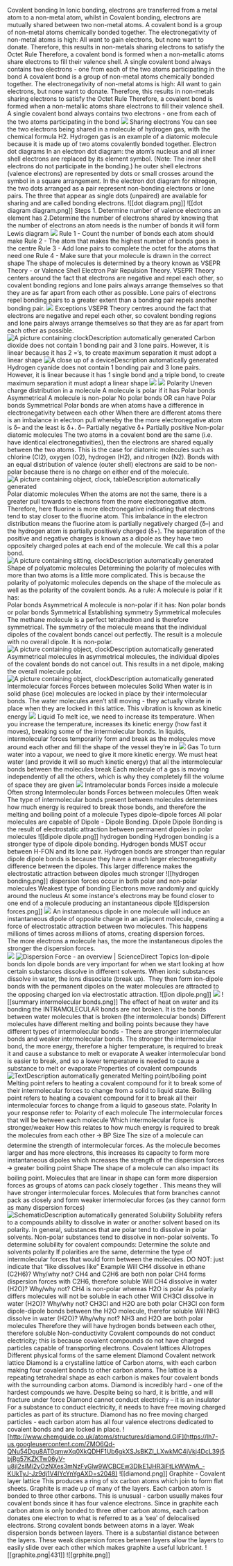 Covalent bonding
	In Ionic bonding, electrons are transferred from a metal atom to a non-metal atom, whilst in Covalent bonding, electrons are mutually shared between two non-metal atoms.
	A covalent bond is a group of non-metal atoms chemically bonded together. 
	 The electronegativity of non-metal atoms is high: All want to gain electrons, but none want to donate. Therefore, this results in non-metals sharing electrons to satisfy the Octet Rule
	Therefore, a covalent bond is formed when a non-metallic atoms share electrons to fill their valence shell.
	A single covalent bond always contains two electrons - one from each of the two atoms participating in the bond 
	A covalent bond is a group of non-metal atoms chemically bonded together.
	The electronegativity of non-metal atoms is high: All want to gain electrons, but none want to donate. Therefore, this results in non-metals sharing electrons to satisfy the Octet Rule Therefore, a covalent bond is formed when a non-metallic atoms share electrons to fill their valence shell.
	A single covalent bond always contains two electrons - one from each of the two atoms participating in the bond
	![](https://lh7-us.googleusercontent.com/sCQozuACh1o8kHkvjZCuuSqPz9c_7Q1gwB9kqPG16ylFkkKHqMBNzLmJDZ5ygiCesMy4giOVKECIZUesJ9MJ9KN2oHG2mJkMPfl4iBBv8I3byA8wSTs-QEuFYIqDPxAcbLNh3Bs3wL7Uo2rePIGXf6wVBZwDyU88=s2048)
	Sharing electrons
		You can see the two electrons being shared in a molecule of hydrogen gas, with the chemical formula H2.
			Hydrogen gas is an example of a diatomic molecule because it is made up of two atoms covalently bonded together.
	Electron dot diagrams
		In an electron dot diagram: 
			the atom’s nucleus and all inner shell electrons are replaced by its element symbol. (Note: The inner shell electrons do not participate in the bonding.)
			he outer shell electrons (valence electrons) are represented by dots or small crosses around the symbol in a square arrangement.
		In the electron dot diagram for nitrogen, the two dots arranged as a pair represent non-bonding electrons or lone pairs. The three that appear as single dots (unpaired) are available for sharing and are called bonding electrons.
		![[dot diagram.png]]
		![[dot diagram diagram.png]]
		Steps
			1. Determine number of valence electrons an element has
			2.Determine the number of electrons shared by knowing that the number of electrons an atom needs is the number of bonds it will form
		Lewis diagram
			![](https://lh7-us.googleusercontent.com/KYrYt-LGSkzO-Jw0a1WjsvpCqEOpVnPZ72Q6DeqywER6S_kIJu66QcuXY1_uOD2Qv0WKJdaxv1NvWWMaG8704P50Pu1NhXWUAOzlTXqGMAsSJjnYqJl7Lv3dNgCHAR_v-pDNMEVp-u5Y95rwSl7uLZaaOA=s2048)
			Rule 1 - Count the number of bonds each atom should make
			Rule 2 - The atom that makes the highest number of bonds goes in the centre
			Rule 3 - Add lone pairs to complete the octet for the atoms that need one
			Rule 4 - Make sure that your molecule is drawn in the correct shape
				The shape of molecules is determined by a theory known as VSEPR Theory - or Valence Shell Electron Pair Repulsion Theory.
					VSEPR Theory centers around the fact that electrons are negative and repel each other, so covalent bonding regions and lone pairs always arrange themselves so that they are as far apart from each other as possible.
					Lone pairs of electrons repel bonding pairs to a greater extent than a bonding pair repels another bonding pair. 
				![](https://lh7-us.googleusercontent.com/J0hYm7n2qT_I_XUSYb8G6Rz8rmvroJaudp20UGFmCY6is6MpK_VY1SX8EP4Z70AHj-BSKqamegxCn7BHDiWdX29qbG-jMvDpkM5ZBHMa2sXYPu6IfHpzS9qZHexGjrEWZFXD3Ie5AsKVLh6wfYfnzq1pmQ=s2048)
				Exceptions
					VSEPR Theory centres around the fact that electrons are negative and repel each other, so covalent bonding regions and lone pairs always arrange themselves so that they are as far apart from each other as possible.
					![A picture containing clockDescription automatically generated](https://lh7-us.googleusercontent.com/HqPSlj0OA6RB2pOqgPiKvSLqz4mO_MeE_38FecG6xbRsB-5IEdJhUIgo2SNGWeSaPW3baKoSGNzd-IuiO5aMvQ460d_HR86FjL6LpBYX5AUQGDRmWkbi8YE_8KSnj1sD-Pz9rUQxBII6BIJFyOnxjyAZjzAHqQvx=s2048)
					Carbon dioxide does not contain 1 bonding pair and 3 lone pairs. However, it is linear because it has 2 =‘s, to create maximum separation it must adopt a linear shape
					![A close up of a deviceDescription automatically generated](https://lh7-us.googleusercontent.com/_XnScbfrvUMoGqwfBEJj6YQ6pztmhy0CZteDZset70NvQpszy0u2vg6RTBaG5Li3Mmij5lGAGNHnDtA_C_V78zDg3fSf5nUGplw7YcZhpviUezI-xi7UFPn4EWJD3lf_5irQS5RLWBR12Fww-oES5gkqSmThb17O=s2048)
					Hydrogen cyanide does not contain 1 bonding pair and 3 lone pairs. However, it is linear because it has 1 single bond and a triple bond, to create maximum separation it must adopt a linear shape
			![](https://lh7-us.googleusercontent.com/u50HtwQKwyliYYHuKvEgnNUnzqS5fNv8hi7anPYABs9F4BUM9V2Hl3HpOw5ai_beJiHcgZkdzjIbgIIsbKZkFYp7-FDB9JQD3PTW-DZdgXyFbD8aFR8xOs8KcqW8_lgGYG-SgvPzUK8XBJW3-WRPZy6rMA=s2048)
			![](https://lh7-us.googleusercontent.com/NPJAz-UJShfmER_p_srnOdjJqAXtvQl9XChD-4ehIXTsjrR9PlMwd7ilPGMQZeU_qOJgRAnumtWhfHCJZD3I78Rv3xbU7fmI4sXVgVpG1w3oRGfT7J6_EOWfdWQTPBs4RSTa0BMcG14YCUH70lGn_YmKGA=s2048)
	Polarity
		Uneven charge distribution in a molecule 
		A molecule is polar if it has 
			Polar bonds
			Asymmetrical
		A molecule is non-polar
			No polar bonds OR can have Polar bonds
			Symmetrical
		Polar bonds are when atoms have a difference in electronegativity between each other 
		When there are different atoms there is an imbalance in electron pull whereby the the more electronegative atom is δ– and the least is δ+. 
		 δ– 
			 Partially negative
		 δ+
			 Partially positive
		Non-polar diatomic molecules
			The two atoms in a covalent bond are the same (i.e. have identical electronegativities), then the electrons are shared equally between the two atoms. This is the case for diatomic molecules such as chlorine (Cl2), oxygen (O2), hydrogen (H2), and nitrogen (N2).
			Bonds with an equal distribution of valence (outer shell) electrons are said to be non-polar because there is no charge on either end of the molecule. 
			![A picture containing object, clock, tableDescription automatically generated](https://lh7-us.googleusercontent.com/mPt9bXQF-uNL7Tz_EAHAKeHMSyDW-Zs1XQsLPDZB8Pu3cvH3dPjUOEU4LWae56m5kpcpl2HCx8EEZOv9lqbbs2Gck0vRbeAc0fRt8o4YTHDKDb9ZAK563Aalshimzzrb6tac7Gvgs3R79XpMDAQL_WFMyZ3TIVHO=s2048)
		Polar diatomic molecules
			When the atoms are not the same, there is a greater pull towards to electrons from the more electronegative atom. Therefore, here fluorine is more electronegative indicating that electrons tend to stay closer to the fluorine atom. 
			This imbalance in the electron distribution means the fluorine atom is partially negatively charged (δ–) and the hydrogen atom is partially positively charged (δ+). 
			The separation of the positive and negative charges is known as a dipole as they have two oppositely charged poles at each end of the molecule. We call this a polar bond.  
			![A picture containing sitting, clockDescription automatically generated](https://lh7-us.googleusercontent.com/3lhhErouieFp70XG0WW4bVaroWzWbD2drjo_5iOiMK1juRiYvoJrXBVOFClv_bxq267CbdKEczLRn2gm4YlXEDXYFE54GiBw73klJDl3qEov4NODDOfy7_qn3gYwxWwrvetq9bUm5LwH3iPh-UEg6Sb88zoW1H__=s2048)
		Shape of polyatomic molecules 
			Determining the polarity of molecules with more than two atoms is a little more complicated. 
			This is because the polarity of polyatomic molecules depends on the shape of the molecule as well as the polarity of the covalent bonds. As a rule: 
				A molecule is polar if it has:      
					Polar bonds
					Asymmetrical
				A molecule is non-polar if it has:
					Non polar bonds or polar bonds
					Symmetrical
			Establishing symmetry
				Symmetrical molecules
					The methane molecule is a perfect tetrahedron and is therefore symmetrical. The symmetry of the molecule means that the individual dipoles of the covalent bonds cancel out perfectly. The result is a molecule with no overall dipole. It is non-polar.  ![A picture containing object, clockDescription automatically generated](https://lh7-us.googleusercontent.com/lnwh5Y_ZocbyuwCuIWCGI5YuYRRT80CvMACdaHOTl8q_i-EG0AVKRqnSZo6JONMHZ8gOSufif9XmVC1A0XtsF2NO5ThMTCPQlX7xROq1WdHTjrZqTjHIPcFS0EjppwfLHf0Qnq6vPd2awwxEOqeMXkoQVoNi5J7l=s2048)
				Asymmetrical molecules
					In asymmetrical molecules, the individual dipoles of the covalent bonds do not cancel out. This results in a net dipole, making the overall molecule polar. ![A picture containing object, clockDescription automatically generated](https://lh7-us.googleusercontent.com/k-EK9AK13-YVUdYCol1qgq2i9tsymAFYGSlOHjf5iGucEGmxZicucqTCqIDiSprN6NeMtriyO3ILXSg01KVmupGOnse5939aFY2DR-BLWugM9qDu68jZ1zakP3tp9YryN31lkJXgLnL4o4u-k1Swp19IGZG96URb=s2048)
	Intermolecular forces
		Forces between molecules
			Solid
				When water is in solid phase (ice) molecules are locked in place by their intermolecular bonds.
				The water molecules aren’t still moving - they actually vibrate in place when they are locked in this lattice. This vibration is known as kinetic energy
				![](https://lh7-us.googleusercontent.com/FYgKwJ1aH6-59HS2JVV1KS5TxAFPXU3ttA8ProTX7uq75DIlaHIsnlpiII5AfGCHPyVgvGkqLwqlD6UJk3-kkrM8xkEbOsC52QPCqGGxM-XbLcRlYYqWu9hyNvQwZ_tMoVUU_myKPHLP2lC614eSasDpNYTMSIKX=s2048)
			Liquid
				To melt ice, we need to increase its temperature.
				When you increase the temperature, increases its kinetic energy (how fast it moves), breaking some of the intermolecular bonds. 
				In liquids, intermolecular forces temporarily form and break as the molecules move around each other and fill the shape of the vessel they’re in
				![](https://lh7-us.googleusercontent.com/rtimF3wTYqdxObB_EQq2ox-soQgMdFs43-Vv_gvuH6-siHUP1gqtAj3ZaKRmvfh3KEJZQBMJUmepeGD5Iybb0a78ZuHs7IMWT3CDJG4QNcAN4Roo33h00Ql5pXC2XWJi3dEsKXHlXoETKH3mikebzND8TCxtETr5=s2048)
			Gas
				To turn water into a vapour, we need to give it more kinetic energy. 
				We must heat water (and provide it will so much kinetic energy) that all the intermolecular bonds between the molecules break
				Each molecule of a gas is moving independently of all the others, which is why they completely fill the volume of space they are given
				![](https://lh7-us.googleusercontent.com/2ug3FNgEsP_9L_eEDDd_QkJZwbzhHUFSG6Be8gEgSNyh41CYPAHpwb_FQU1fD7r7r9hI90_fvxSlcAHCdmnDBU38RROZaRVK-BR_yLx_pGvTrHDJvr43ukf_ljWN7syH3Cxq0_EziV8b6VRAGrftgGv9kR2e89Ac=s2048)
		Intramolecular bonds
			Forces inside a molecule
			Often strong
		Intermolecular bonds
			Forces between molecules
			Often weak
				The type of intermolecular bonds present between molecules determines how much energy is required to break those bonds, and therefore the melting and boiling point of a molecule
			Types
				dipole-dipole forces
					All polar molecules are capable of Dipole - Dipole Bonding.
					Dipole Dipole Bonding is the result of electrostatic attraction between permanent dipoles in polar molecules
					![[dipole dipole.png]]
				hydrogen bonding
					Hydrogen bonding is a stronger type of dipole dipole bonding.
					Hydrogen bonds MUST occur between H-FON and its lone pair.
					Hydrogen bonds are stronger than regular dipole dipole bonds is because they have a much larger electronegativity difference between the dipoles. This larger difference makes the electrostatic attraction between dipoles much stronger  ![[hydrogen bonding.png]]
				dispersion forces
					occur in both polar and non-polar molecules
					Weakest type of bonding 
					Electrons move randomly and quickly around the nucleus
					At some instance's electrons may be found closer to one end of a molecule producing an instantaneous dipole
					![[dispersion forces.png]]
					![](https://lh7-us.googleusercontent.com/hN_Z_VuohJRJUzqWyjqUbmeiy1MNBjOHInGF-xtpaaeIbalvl6C7DLl1MD9bDO9LU-YriCWYrALD2Mo6dCski6diMOnEh03qLcG8sGDw9xhpIkA7z4nY7zIDC68kyrvostqABFcrnyTkwtdr_I8dsBB5JNhQnHxY=s2048)
					An instantaneous dipole in one molecule will induce an instantaneous dipole of opposite charge in an adjacent molecule, creating a force of electrostatic attraction between two molecules. 
					This happens millions of times across millions of atoms, creating dispersion forces.  
					The more electrons a molecule has, the more the instantaneous dipoles the stronger the dispersion forces.  
					![](https://lh7-us.googleusercontent.com/ZMsem3TSvu-UhxMJWrT6nB1Yo02BNHYunlrpuan7urA0pEOqCS9cJtZpkYbqYL9y2SoEUC5AYCmnVXSpbCJR_tPaLSVeq8Bc1wF4HJvNJobpeZePYSoMevLNx8GKR5TKDQ0VFUMsi7BuXB_Wuhw1oFZhrlQlBGHC=s2048)
					![Dispersion Force - an overview | ScienceDirect Topics](https://lh7-us.googleusercontent.com/5j5-Ryr_pRMfEjUm6mTNJ_SJC8TRhrErJxhuJyS21U7eOncmsOsabzLOJ8N_5yznCE9xI6Jjq2eWbpoqR40LFhEqtGLDODmqMRWCDL_mJDdPCbAj_eZ900esFQU92HR3LSO37xI0AGX3lB1GFkX1wS3s0eFQR8LT=s2048)
				Ion-dipole bonds
					Ion dipole bonds are very important for when we start looking at how certain substances dissolve in different solvents.
					When ionic substances dissolve in water, the ions dissociate (break up).  They then form ion-dipole bonds with the permanent dipoles on the water molecules are attracted to the opposing charged ion via electrostatic attraction. ![[ion dipole.png]]
				![](https://lh7-us.googleusercontent.com/-bg4m0qy3048WH8twNZ0SXbt9jUm4HJtQBCX3CV8WV9L6HOElaZBe_tcJ4AS58UGiSKSHMlP2Ss-j1oS88UXPpq-EEe5K0GU7UPE2-eXaENbTOvAznNv2oQvTcIP1Uf-nbmxLWFI7pX24v8odLThPn61dicerK6W=s2048)
				![[summary intermolecular bonds.png]]
		The effect of heat on water and its bonding
			the INTRAMOLECULAR bonds are not broken. It is the bonds between water molecules that is broken (the intermolecular bonds)
			Different molecules have different melting and boiling points because they have different types of intermolecular bonds - There are stronger intermolecular bonds and weaker intermolecular bonds. 
			The stronger the intermolecular bond, the more energy, therefore a higher temperature, is required to break it and cause a substance to melt or evaporate
			A weaker intermolecular bond is easier to break, and so a lower temperature is needed to cause a substance to melt or evaporate
	Properties of covalent compounds
		![TextDescription automatically generated](https://lh7-us.googleusercontent.com/zXDWxfl3pZS_zNuuudbd9IT_PTrj-oFqzHRMpH99uyklx95kK7qYVfgZ6YcZkMTx4aLlUyuoDOtL39OqVDoYjGGAHSxcG9eNpO8FL1FtKPuYD2jp4PLl4X_OHfPn7snf1UWbTAAKO4T04l4uU7Z2ojroJ5_nR_Jr=s2048)
		Melting point/boiling point
			Melting point refers to heating a covalent compound for it to break some of their intermolecular forces to change from a solid to liquid state. 
			Boiling point refers to heating a covalent compound for it to break all their intermolecular forces to change from a liquid to gaseous state. 
			Polarity
				In your response refer to:
					Polarity of each molecule
					The intermolecular forces that will be between each molecule
					Which intermolecular force is stronger/weaker
					How this relates to how much energy is required to break the molecules from each other 🡪 BP
			Size
				The size of a molecule can determine the strength of intermolecular forces.
				As the molecule becomes larger and has more electrons, this increases its capacity to form more instantaneous dipoles which increases the strength of the dispersion forces 🡪 greater boiling point
			Shape
				The shape of a molecule can also impact its boiling point. 
				Molecules that are linear in shape can form more dispersion forces as groups of atoms can pack closely together . This means they will have stronger intermolecular forces. 
				Molecules that form branches cannot pack as closely and form weaker intermolecular forces (as they cannot form as many dispersion forces)
				![SchematicDescription automatically generated](https://lh7-us.googleusercontent.com/jyR-VYbwgtqXJl-tt02N-MLwSbm4gS_sKdsgyMyly-irDpIT1cTmon-mBuZvy0Uiunel3jy28IippvuGVGXSkq2wst4Lgcsj5dcSN7vE105FycbxRpmGA9wpf4rdX-1Exp4xmy-Y_L7BKom2CQc7CJuq3HJrPwJv=s2048)
		 Solubility 
			 Solubility refers to a compounds ability to dissolve in water or another solvent based on its polarity. 
			 In general, substances that are polar tend to dissolve in polar solvents. Non-polar substances tend to dissolve in non-polar solvents.
			To determine solubility for covalent compounds:
				Determine the solute and solvents polarity
				If polarities are the same, determine the type of intermolecular forces that would form between the molecules. 
					DO NOT: just indicate that “like dissolves like”
			Example
				Will CH4 dissolve in ethane (C2H6)? Why/why not?
					CH4 and C2H6 are both non polar
					CH4 forms dispersion forces with C2H6, therefore soluble
				Will CH4 dissolve in water (H2O)? Why/why not?
					CH4 is non-polar whereas H2O is polar
					As polarity differs molecules will not be soluble in each other
				Will CH3Cl dissolve in water (H2O)? Why/why not?
					CH3Cl and H2O are both polar
					CH3Cl con form dipole-dipole bonds between the H2O molecule, therefor soluble
				Will NH3 dissolve in water (H2O)? Why/why not?
					NH3 and H2O are both polar molecules
					Therefore they will have hydrogen bonds between each other, therefore soluble
		 Non-conductivity 
			 Covalent compounds do not conduct electricity; this is because covalent compounds do not have charged particles capable of transporting electrons.
Covalent lattices
	Allotropes 
		Different physical forms of the same element
	Diamond Covalent network lattice
		Diamond is a crystalline lattice of Carbon atoms, with each carbon making four covalent bonds to other carbon atoms. 
		The lattice is a repeating tetrahedral shape as each carbon is makes four covalent bonds with the surrounding carbon atoms.
		Diamond is incredibly hard - one of the hardest compounds we have. 
		Despite being so hard, it is brittle, and will fracture under force
		Diamond cannot conduct electricity – it is an insulator
		For a substance to conduct electricity, it needs to have free moving charged particles as part of its structure.
		Diamond has no free moving charged particles - each carbon atom has all four valence electrons dedicated to covalent bonds and are locked in place.
		![http://www.chemguide.co.uk/atoms/structures/diamond.GIF](https://lh7-us.googleusercontent.com/ZMO6Qd-QNu54Dgu8AT0qmwXq0XkQDHF1Ub6gkXSJsBKZI_LXwkMC4jVkj4DcL39j5bjRg57KZKTw06yV-u8jI2sIMi2vOzNXes3mNzFyGlw9WCBCEw3DlkE1JHR3iFtLkWWmA_-KUkTyJ-Jz9dj1V4IYcYnYgAXD=s2048)
		![[diamond.png]]
	Graphite - Covalent layer lattice
		This produces a ring of six carbon atoms which join to form flat sheets. Graphite is made up of many of the layers. 
		Each carbon atom is bonded to three other carbons. This is unusual - carbon usually makes four covalent bonds since it has four valence electrons. Since in graphite each carbon atom is only bonded to three other carbon atoms, each carbon donates one electron to what is referred to as a ‘sea’ of delocalised electrons.
		Strong covalent bonds between atoms in a layer.
		Weak dispersion bonds between layers. There is a substantial distance between the layers. These weak dispersion forces between layers allow the layers to easily slide over each other which makes graphite a useful lubricant. 
		![[graphite.png|431]]
		![[grphite.png]]


























